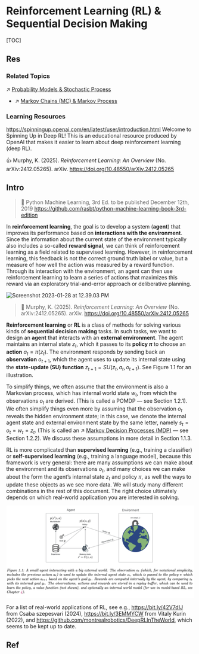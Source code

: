 # Reinforcement Learning (RL) & Sequential Decision Making

[TOC]



## Res
### Related Topics
↗ [Probability Models & Stochastic Process](../../../../../🧮%20Mathematics/📐%20Measures%20(Measure%20Theory)/📊%20Probabilities%20&%20Statistics/Probability%20Models%20&%20Stochastic%20Process/Probability%20Models%20&%20Stochastic%20Process.md)
- ↗ [Markov Chains (MC) & Markov Process](../../../../../🧮%20Mathematics/📐%20Measures%20(Measure%20Theory)/📊%20Probabilities%20&%20Statistics/Probability%20Models%20&%20Stochastic%20Process/Markov%20Chains%20(MC)%20&%20Markov%20Process/Markov%20Chains%20(MC)%20&%20Markov%20Process.md)


### Learning Resources
https://spinningup.openai.com/en/latest/user/introduction.html
Welcome to Spinning Up in Deep RL! This is an educational resource produced by OpenAI that makes it easier to learn about deep reinforcement learning (deep RL).

👍 Murphy, K. (2025). _Reinforcement Learning: An Overview_ (No. arXiv:2412.05265). arXiv. https://doi.org/10.48550/arXiv.2412.05265



## Intro
> 📖 Python Machine Learning, 3rd Ed. to be published December 12th, 2019
> https://github.com/rasbt/python-machine-learning-book-3rd-edition

In **reinforcement learning**, the goal is to develop a system (**agent**) that improves its performance based on **interactions with the environment**. Since the information about the current state of the environment typically also includes a so-called **reward signal**, we can think of reinforcement learning as a field related to supervised learning. However, in reinforcement learning, this feedback is not the correct ground truth label or value, but a measure of how well the action was measured by a reward function. Through its interaction with the environment, an agent can then use reinforcement learning to learn a series of actions that maximizes this reward via an exploratory trial-and-error approach or deliberative planning.

![Screenshot 2023-01-28 at 12.39.03 PM](../../../../../../../Assets/Pics/Screenshot%202023-01-28%20at%2012.39.03%20PM.png)

> 📖 Murphy, K. (2025). _Reinforcement Learning: An Overview_ (No. arXiv:2412.05265). arXiv. https://doi.org/10.48550/arXiv.2412.05265

**Reinforcement learning** or **RL** is a class of methods for solving various kinds of **sequential decision making** tasks. In such tasks, we want to design an **agent** that interacts with an **external environment**. The agent maintains an internal state $z_t$, which it passes to its **policy $\pi$** to choose an **action** $a_t = \pi(z_t)$. The environment responds by sending back an **observation** $o_{t+1}$, which the agent uses to update its internal state using the **state-update (SU) function** $z_{t+1} = SU (z_t, a_t, o_{t+1})$. See Figure 1.1 for an illustration. 

To simplify things, we often assume that the environment is also a Markovian process, which has internal world state $w_t$, from which the observations $o_t$ are derived. (This is called a POMDP — see Section 1.2.1). We often simplify things even more by assuming that the observation $o_t$ reveals the hidden environment state; in this case, we denote the internal agent state and external environment state by the same letter, namely $s_t = o_t = w_t = z_t$. (This is called an ↗ [Markov Decision Processes (MDP)](../../../../../🧮%20Mathematics/📐%20Measures%20(Measure%20Theory)/📊%20Probabilities%20&%20Statistics/Probability%20Models%20&%20Stochastic%20Process/Markov%20Chains%20(MC)%20&%20Markov%20Process/Markov%20Decision%20Processes%20(MDP).md) — see Section 1.2.2). We discuss these assumptions in more detail in Section 1.1.3. 

RL is more complicated than **supervised learning** (e.g., training a classifier) or **self-supervised learning** (e.g., training a language model), because this framework is very general: there are many assumptions we can make about the environment and its observations $o_t$, and many choices we can make about the form the agent’s internal state $z_t$ and policy $\pi$, as well the ways to update these objects as we see more data. We will study many different combinations in the rest of this document. The right choice ultimately depends on which real-world application you are interested in solving.

![](../../../../../../Assets/Pics/Screenshot%202025-10-07%20at%2011.25.44.png)

For a list of real-world applications of RL, see e.g., https://bit.ly/42V7dIJ from Csaba szepesvari (2024), https://bit.ly/3EMMYCW from Vitaly Kurin (2022), and https://github.com/montrealrobotics/DeepRLInTheWorld, which seems to be kept up to date.



## Ref


